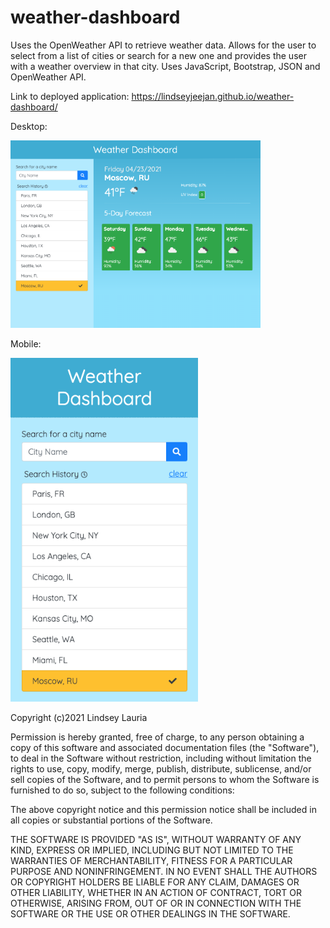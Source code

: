 # weather-dashboard
Uses the OpenWeather API to retrieve weather data. Allows for the user to select from a list of cities or search for a new one and provides the user with a weather overview in that city. Uses JavaScript, Bootstrap, JSON and OpenWeather API.

Link to deployed application:
https://lindseyjeejan.github.io/weather-dashboard/

Desktop:

<img src="assets/images/desktop.png" width="400">

Mobile:

<img src="assets/images/mobile.png" width="300">

Copyright (c)2021 Lindsey Lauria

Permission is hereby granted, free of charge, to any person obtaining a copy
of this software and associated documentation files (the "Software"), to deal
in the Software without restriction, including without limitation the rights
to use, copy, modify, merge, publish, distribute, sublicense, and/or sell
copies of the Software, and to permit persons to whom the Software is
furnished to do so, subject to the following conditions:

The above copyright notice and this permission notice shall be included in all
copies or substantial portions of the Software.

THE SOFTWARE IS PROVIDED "AS IS", WITHOUT WARRANTY OF ANY KIND, EXPRESS OR
IMPLIED, INCLUDING BUT NOT LIMITED TO THE WARRANTIES OF MERCHANTABILITY,
FITNESS FOR A PARTICULAR PURPOSE AND NONINFRINGEMENT. IN NO EVENT SHALL THE
AUTHORS OR COPYRIGHT HOLDERS BE LIABLE FOR ANY CLAIM, DAMAGES OR OTHER
LIABILITY, WHETHER IN AN ACTION OF CONTRACT, TORT OR OTHERWISE, ARISING FROM,
OUT OF OR IN CONNECTION WITH THE SOFTWARE OR THE USE OR OTHER DEALINGS IN THE
SOFTWARE.
